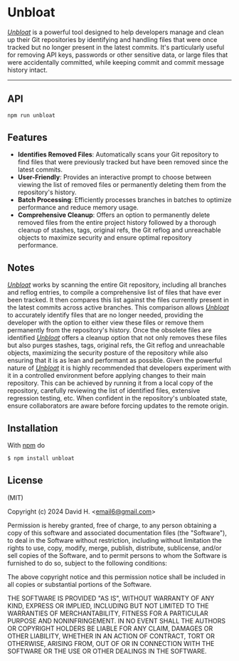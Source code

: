 # Unbloat
[_Unbloat_](https://www.npmjs.com/package/unbloat) is a powerful tool designed to help developers manage and clean up their Git repositories by identifying and handling files that were once tracked but no longer present in the latest commits. It's particularly useful for removing API keys, passwords or other sensitive data, or large files that were accidentally committed, while keeping commit and commit message history intact.

_________________________
## API
```js
npm run unbloat
```
## Features
* **Identifies Removed Files**: Automatically scans your Git repository to find files that were previously tracked but have been removed since the latest commits.
* **User-Friendly**: Provides an interactive prompt to choose between viewing the list of removed files or permanently deleting them from the repository's history.
* **Batch Processing**: Efficiently processes branches in batches to optimize performance and reduce memory usage.
* **Comprehensive Cleanup**: Offers an option to permanently delete removed files from the entire project history followed by a thorough cleanup of stashes, tags, original refs, the Git reflog and unreachable objects to maximize security and ensure optimal repository performance.


## Notes
[_Unbloat_](https://www.npmjs.com/package/unbloat) works by scanning the entire Git repository, including all branches and reflog entries, to compile a comprehensive list of files that have ever been tracked. It then compares this list against the files currently present in the latest commits across active branches. This comparison allows [_Unbloat_](https://www.npmjs.com/package/unbloat) to accurately identify files that are no longer needed, providing the developer with the option to either view these files or remove them permanently from the repository's history. Once the obsolete files are identified [_Unbloat_](https://www.npmjs.com/package/unbloat) offers a cleanup option that not only removes these files but also purges stashes, tags, original refs, the Git reflog and unreachable objects, maximizing the security posture of the repository while also ensuring that it is as lean and performant as possible. Given the powerful nature of [_Unbloat_](https://www.npmjs.com/package/unbloat) it is highly recommended that developers experiment with it in a controlled environment before applying changes to their main repository. This can be achieved by running it from a local copy of the repository, carefully reviewing the list of identified files, extensive regression testing, etc. When confident in the repository's unbloated state, ensure collaborators are aware before forcing updates to the remote origin.

## Installation
With [npm](http://npmjs.org) do
```bash
$ npm install unbloat
```

## License
(MIT)

Copyright (c) 2024 David H. &lt;email6@gmail.com&gt;

Permission is hereby granted, free of charge, to any person obtaining a copy of this software and associated documentation files (the "Software"), to deal in the Software without restriction, including without limitation the rights to use, copy, modify, merge, publish, distribute, sublicense, and/or sell copies of the Software, and to permit persons to whom the Software is furnished to do so, subject to the following conditions:

The above copyright notice and this permission notice shall be included in all copies or substantial portions of the Software.

THE SOFTWARE IS PROVIDED "AS IS", WITHOUT WARRANTY OF ANY KIND, EXPRESS OR IMPLIED, INCLUDING BUT NOT LIMITED TO THE WARRANTIES OF MERCHANTABILITY, FITNESS FOR A PARTICULAR PURPOSE AND NONINFRINGEMENT. IN NO EVENT SHALL THE AUTHORS OR COPYRIGHT HOLDERS BE LIABLE FOR ANY CLAIM, DAMAGES OR OTHER LIABILITY, WHETHER IN AN ACTION OF CONTRACT, TORT OR OTHERWISE, ARISING FROM, OUT OF OR IN CONNECTION WITH THE SOFTWARE OR THE USE OR OTHER DEALINGS IN THE SOFTWARE.